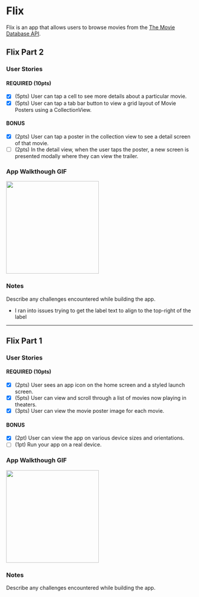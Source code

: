 # Flix

Flix is an app that allows users to browse movies from the [The Movie Database API](http://docs.themoviedb.apiary.io/#).

## Flix Part 2  

### User Stories  

#### REQUIRED (10pts)  
  - [x] (5pts) User can tap a cell to see more details about a particular movie.  
  - [x] (5pts) User can tap a tab bar button to view a grid layout of Movie Posters using a CollectionView.  

#### BONUS  
  - [x] (2pts) User can tap a poster in the collection view to see a detail screen of that movie.  
  - [ ] (2pts) In the detail view, when the user taps the poster, a new screen is presented modally where they can view the trailer.  

### App Walkthough GIF  

<img src="./preview2.gif" width=250><br>

### Notes  
Describe any challenges encountered while building the app.  

  * I ran into issues trying to get the label text to align to the top-right of the label  

---

## Flix Part 1  

### User Stories  

#### REQUIRED (10pts)
  - [x] (2pts) User sees an app icon on the home screen and a styled launch screen.  
  - [x] (5pts) User can view and scroll through a list of movies now playing in theaters.  
  - [x] (3pts) User can view the movie poster image for each movie.  

#### BONUS
  - [x] (2pt) User can view the app on various device sizes and orientations.  
  - [ ] (1pt) Run your app on a real device.  

### App Walkthough GIF

<img src="./preview.gif" width=250><br>

### Notes
Describe any challenges encountered while building the app.  